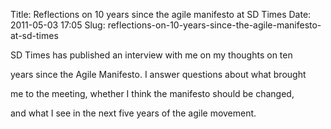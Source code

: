 Title: Reflections on 10 years since the agile manifesto at SD Times
Date: 2011-05-03 17:05
Slug: reflections-on-10-years-since-the-agile-manifesto-at-sd-times

SD Times has published an interview with me on my thoughts on ten

years since the Agile Manifesto. I answer questions about what brought

me to the meeting, whether I think the manifesto should be changed,

and what I see in the next five years of the agile movement.

</p>

